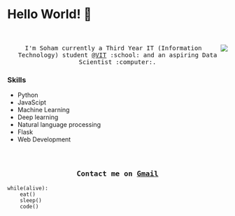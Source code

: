 # Hello World! 👋

<p align="center">
  <br><br>
  <samp>
    <img align="right" src="https://media.giphy.com/media/xUA7bdpLxQhsSQdyog/giphy.gif">
I'm Soham currently a Third Year IT (Information Technology) student <a href="https://vit.edu.in/" target="_blank">@VIT</a> :school: and an aspiring Data Scientist :computer:. 
  </samp>  
</p>

### Skills  
- Python
- JavaScipt
- Machine Learning
- Deep learning
- Natural language processing
- Flask
- Web Development 

<h3 align="center">
  <samp>
  <br><br>Contact me on <a href="mailto:sohamsahare123@gmail.com">Gmail</a> 
  </samp>
</h3>

```
while(alive):
    eat()
    sleep()
    code()
```
